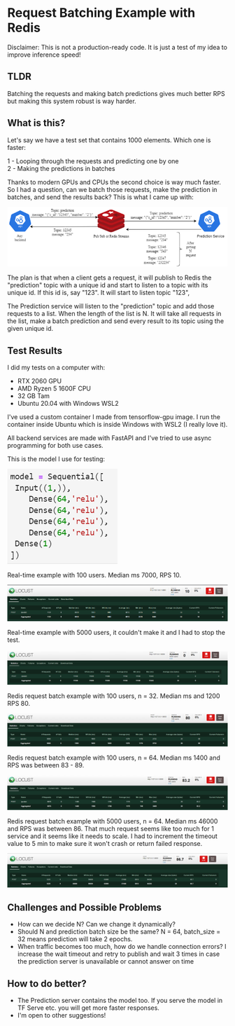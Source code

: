 # Request Batching Example with Redis

Disclaimer: This is not a production-ready code. It is just a test of my idea to improve inference speed!

## TLDR

Batching the requests and making batch predictions gives much better RPS but making this system robust is way harder.

## What is this?

Let's say we have a test set that contains 1000 elements. Which one is faster: 

 1 - Looping through the requests and predicting one by one \
 2 - Making the predictions in batches
 
Thanks to modern GPUs and CPUs the second choice is way much faster. So I had a question, can we batch those requests,
make the prediction in batches, and send the results back? This is what I came up with:

![](req_batching.drawio.png)

The plan is that when a client gets a request, it will publish to Redis the "prediction" topic with a unique id and
start to listen to a topic with its unique id. If this id is, say "123". It will start to listen topic "123",


The Prediction service will listen to the "prediction" topic and add those requests to a list. When the length of the list
is N. It will take all requests in the list, make a batch prediction and send every result to its topic using the given
unique id.


## Test Results

I did my tests on a computer with:

- RTX 2060 GPU
- AMD Ryzen 5 1600F CPU
- 32 GB Tam
- Ubuntu 20.04 with Windows WSL2

I've used a custom container I made from tensorflow-gpu image. I run the container inside Ubuntu which is inside
Windows with WSL2 (I really love it). 

All backend services are made with FastAPI and I've tried to use async programming for both use cases.

This is the model I use for testing:

![](model.png)


Real-time example with 100 users. Median ms 7000, RPS 10.

![](locust_realtime_100_user.png)


Real-time example with 5000 users, it couldn't make it and I had to stop the test.

![](locust_realtime_50000.png)


Redis request batch example with 100 users, n = 32. Median ms and 1200 RPS 80.

![](locust_request_batch_100_user_n_32.png)


Redis request batch example with 100 users, n = 64. Median ms 1400 and RPS was between 83 - 89.

![](locust_request_batch_100_user_n_64.png)


Redis request batch example with 5000 users, n = 64. Median ms 46000 and RPS was between 86. That much request seems
like too much for 1 service and it seems like it needs to scale. I had to increment the timeout value to 5 min to make sure
it won't crash or return failed response.

![](locust_request_batch_5000_user_n_64.png)


## Challenges and Possible Problems

- How can we decide N? Can we change it dynamically?
- Should N and prediction batch size be the same? N = 64, batch_size = 32 means prediction will take 2 epochs.
- When traffic becomes too much, how do we handle connection errors? I increase the wait timeout and retry to publish and wait 3 times in case the prediction server is unavailable or cannot answer on time 


## How to do better?

- The Prediction server contains the model too. If you serve the model in TF Serve etc. you will get more faster responses.
- I'm open to other suggestions!